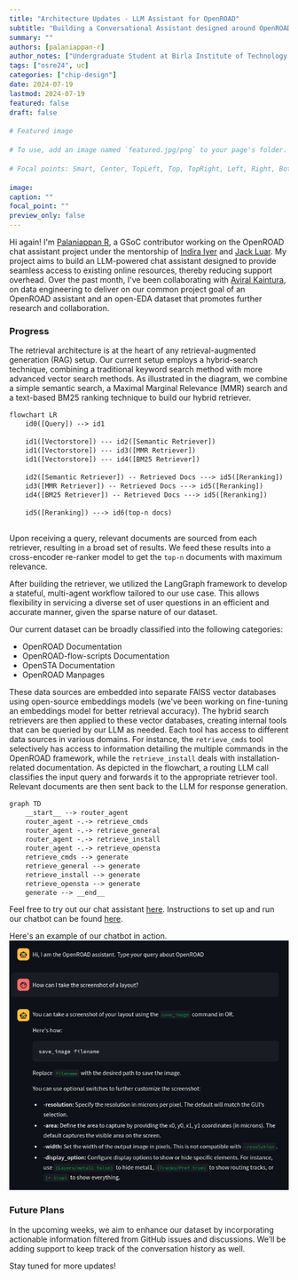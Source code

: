 ```yaml
---
title: "Architecture Updates - LLM Assistant for OpenROAD"
subtitle: "Building a Conversational Assistant designed around OpenROAD"
summary: ""
authors: [palaniappan-r]
author_notes: ["Undergraduate Student at Birla Institute of Technology & Science, Pilani"]
tags: ["osre24", uc]
categories: ["chip-design"]
date: 2024-07-19
lastmod: 2024-07-19
featured: false
draft: false

# Featured image

# To use, add an image named `featured.jpg/png` to your page's folder.

# Focal points: Smart, Center, TopLeft, Top, TopRight, Left, Right, BottomLeft, Bottom, BottomRight.

image:
caption: ""
focal_point: ""
preview_only: false
---
```


Hi again! I'm [Palaniappan R](https://ucsc-ospo.github.io/author/palaniappan-r/), a GSoC contributor working on the OpenROAD chat assistant project under the mentorship of [Indira Iyer](https://ucsc-ospo.github.io/author/indira-iyer/) and [Jack Luar](https://ucsc-ospo.github.io/author/jack-luar/). My project aims to build an LLM-powered chat assistant designed to provide seamless access to existing online resources, thereby reducing support overhead. Over the past month, I've been collaborating with [Aviral Kaintura](https://ucsc-ospo.github.io/author/aviral-kaintura/), on data engineering to deliver on our common project goal of an OpenROAD assistant and an open-EDA dataset that promotes further research and collaboration.

### Progress
The retrieval architecture is at the heart of any retrieval-augmented generation (RAG) setup. Our current setup employs a hybrid-search technique, combining a traditional keyword search method with more advanced vector search methods. As illustrated in the diagram, we combine a simple semantic search, a Maximal Marginal Relevance (MMR) search and a text-based BM25 ranking technique to build our hybrid retriever.


```mermaid
flowchart LR
    id0([Query]) --> id1

    id1([Vectorstore]) --- id2([Semantic Retriever])
    id1([Vectorstore]) --- id3([MMR Retriever])
    id1([Vectorstore]) --- id4([BM25 Retriever])

    id2([Semantic Retriever]) -- Retrieved Docs ---> id5([Reranking]) 
    id3([MMR Retriever]) -- Retrieved Docs ---> id5([Reranking])
    id4([BM25 Retriever]) -- Retrieved Docs ---> id5([Reranking])

    id5([Reranking]) ---> id6(top-n docs)
 
``` 

Upon receiving a query, relevant documents are sourced from each retriever, resulting in a broad set of results. We feed these results into a cross-encoder re-ranker model to get the `top-n` documents with maximum relevance.

After building the retriever, we utilized the LangGraph framework to develop a stateful, multi-agent workflow tailored to our use case. This allows flexibility in servicing a diverse set of user questions in an efficient and accurate manner, given the sparse nature of our dataset.

Our current dataset can be broadly classified into the following categories:
- OpenROAD Documentation
- OpenROAD-flow-scripts Documentation
- OpenSTA Documentation
- OpenROAD Manpages

These data sources are embedded into separate FAISS vector databases using open-source embeddings models (we've been working on fine-tuning an embeddings model for better retrieval accuracy). The hybrid search retrievers are then applied to these vector databases, creating internal tools that can be queried by our LLM as needed. Each tool has access to different data sources in various domains. For instance, the `retrieve_cmds` tool selectively has access to information detailing the multiple commands in the OpenROAD framework, while the `retrieve_install` deals with installation-related documentation. As depicted in the flowchart, a routing LLM call classifies the input query and forwards it to the appropriate retriever tool. Relevant documents are then sent back to the LLM for response generation.

```mermaid
graph TD
    __start__ --> router_agent
    router_agent -.-> retrieve_cmds
    router_agent -.-> retrieve_general
    router_agent -.-> retrieve_install
    router_agent -.-> retrieve_opensta
    retrieve_cmds --> generate
    retrieve_general --> generate
    retrieve_install --> generate
    retrieve_opensta --> generate
    generate --> __end__
```
Feel free to try out our chat assistant [here](https://orassistant.netlify.app/). Instructions to set up and run our chatbot can be found [here](https://github.com/The-OpenROAD-Project/ORAssistant).

Here's an example of our chatbot in action.
![Example](img1.png)

### Future Plans

In the upcoming weeks, we aim to enhance our dataset by incorporating actionable information filtered from GitHub issues and discussions. We’ll be adding support to keep track of the conversation history as well. 

Stay tuned for more updates!





